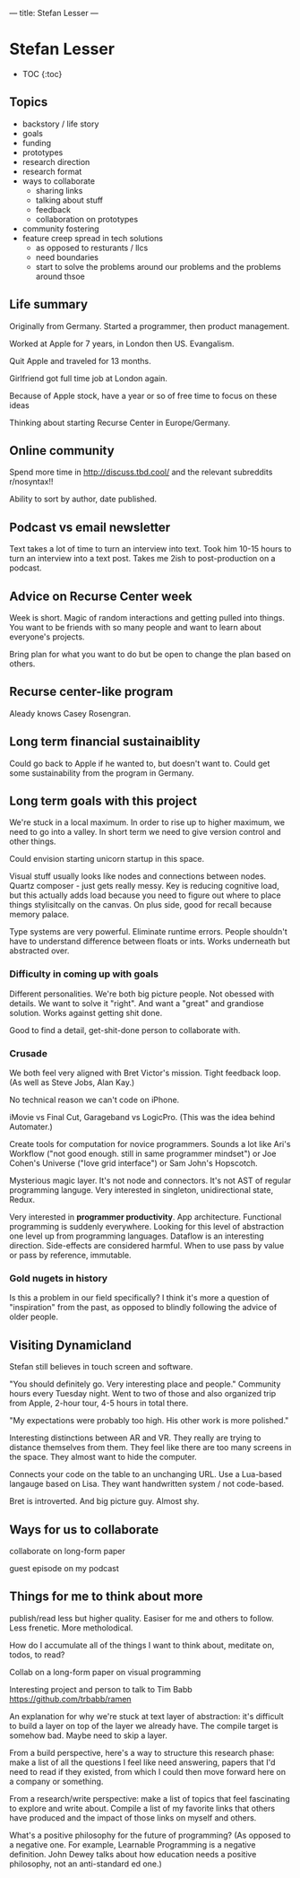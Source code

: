 —
title: Stefan Lesser
—

# Stefan Lesser

* TOC
{:toc}


## Topics

* backstory / life story
* goals
* funding
* prototypes
* research direction
* research format
* ways to collaborate
  * sharing links
  * talking about stuff
  * feedback
  * collaboration on prototypes
* community fostering
* feature creep spread in tech solutions
  * as opposed to resturants / llcs 
  * need boundaries
  * start to solve the problems around our problems and the problems around thsoe


## Life summary

Originally from Germany. Started a programmer, then product management.

Worked at Apple for 7 years, in London then US. Evangalism.

Quit Apple and traveled for 13 months.

Girlfriend got full time job at London again.

Because of Apple stock, have a year or so of free time to focus on these ideas

Thinking about starting Recurse Center in Europe/Germany. 


## Online community

Spend more time in http://discuss.tbd.cool/ and the relevant subreddits r/nosyntax!!

Ability to sort by author, date published.

## Podcast vs email newsletter

Text takes a lot of time to turn an interview into text. Took him 10-15 hours to turn an interview into a text post. Takes me 2ish to post-production on a podcast.


## Advice on Recurse Center week

Week is short. Magic of random interactions and getting pulled into things. You want to be friends with so many people and want to learn about everyone's projects.

Bring plan for what you want to do but be open to change the plan based on others.


## Recurse center-like program

Aleady knows Casey Rosengran.


## Long term financial sustainaiblity

Could go back to Apple if he wanted to, but doesn't want to. Could get some sustainability from the program in Germany.


## Long term goals with this project

We're stuck in a local maximum. In order to rise up to higher maximum, we need to go into a valley. In short term we need to give version control and other things.

Could envision starting unicorn startup in this space.

Visual stuff usually looks like nodes and connections between nodes. Quartz composer - just gets really messy. Key is reducing cognitive load, but this actually adds load because you need to figure out where to place things stylisitcally on the canvas. On plus side, good for recall because memory palace.

Type systems are very powerful. Eliminate runtime errors. People shouldn't have to understand difference between floats or ints. Works underneath but abstracted over.

### Difficulty in coming up with goals

Different personalities. We're both big picture people. Not obessed with details. We want to solve it "right". And want a "great" and grandiose solution. Works against getting shit done.

Good to find a detail, get-shit-done person to collaborate with.

### Crusade

We both feel very aligned with Bret Victor's mission. Tight feedback loop. (As well as Steve Jobs, Alan Kay.)

No technical reason we can't code on iPhone.

iMovie vs Final Cut, Garageband vs LogicPro. (This was the idea behind Automater.)

Create tools for computation for novice programmers. Sounds a lot like Ari's Workflow ("not good enough. still in same programmer mindset") or Joe Cohen's Universe ("love grid interface") or Sam John's Hopscotch.

Mysterious magic layer. It's not node and connectors. It's not AST of regular programming languge. Very interested in singleton, unidirectional state, Redux.

Very interested in **programmer productivity**. App architecture. Functional programming is suddenly everywhere. Looking for this level of abstraction one level up from programming languages. Dataflow is an interesting direction. Side-effects are considered harmful. When to use pass by value or pass by reference, immutable. 

### Gold nugets in history

Is this a problem in our field specifically? I think it's more a question of "inspiration" from the past, as opposed to blindly following the advice of older people. 

## Visiting Dynamicland

Stefan still believes in touch screen and software.

"You should definitely go. Very interesting place and people." Community hours every Tuesday night. Went to two of those and also organized trip from Apple, 2-hour tour, 4-5 hours in total there.

"My expectations were probably too high. His other work is more polished."

Interesting distinctions between AR and VR. They really are trying to distance themselves from them. They feel like there are too many screens in the space. They almost want to hide the computer. 

Connects your code on the table to an unchanging URL. Use a Lua-based langauge based on Lisa. They want handwritten system / not code-based.

Bret is introverted. And big picture guy. Almost shy.

## Ways for us to collaborate

collaborate on long-form paper

guest episode on my podcast

## Things for me to think about more

publish/read less but higher quality. Easiser for me and others to follow. Less frenetic. More metholodical.

How do I accumulate all of the things I want to think about, meditate on, todos, to read?

Collab on a long-form paper on visual programming

Interesting project and person to talk to Tim Babb https://github.com/trbabb/ramen

An explanation for why we're stuck at text layer of abstraction: it's difficult to build a layer on top of the layer we already have. The compile target is somehow bad. Maybe need to skip a layer.

From a build perspective, here's a way to structure this research phase: make a list of all the questions I feel like need answering, papers that I'd need to read if they existed, from which I could then move forward here on a company or something.

From a research/write perspective: make a list of topics that feel fascinating to explore and write about. Compile a list of my favorite links that others have produced and the impact of those links on myself and others.

What's a positive philosophy for the future of programming? (As opposed to a negative one. For example, Learnable Programming is a negative definition. John Dewey talks about how education needs a positive philosophy, not an anti-standard ed one.)

<script>

(function(i,s,o,g,r,a,m){i[‘GoogleAnalyticsObject’]=r;i[r]=i[r]||function(){
(i[r].q=i[r].q||[]).push(arguments)},i[r].l=1*new Date();a=s.createElement(o),
m=s.getElementsByTagName(o)[0];a.async=1;a.src=g;m.parentNode.insertBefore(a,m)
})(window,document,’script’,’https://www.google-analytics.com/analytics.js’,’ga’);

ga(‘create’, ‘UA-103157758-1’, ‘auto’);
ga(‘send’, ‘pageview’);

</script>
